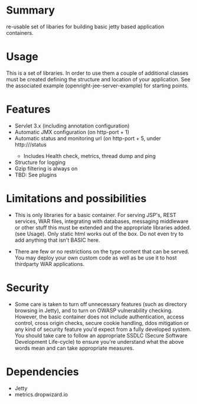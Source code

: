 # Summary

re-usable set of libaries for building basic jetty based application containers.

# Usage
This is a set of libraries.  In order to use them a couple of additional classes must be created defining the structure and location of your application.  See the associated example (openright-jee-server-example) for starting points.

# Features
- Servlet 3.x (including annotation configuration)
- Automatic JMX configuration (on http-port + 1)
- Automatic status and monitoring url (on http-port + 5, under http://<host>/status
  - Includes Health check, metrics, thread dump and ping 
- Structure for logging
- Gzip filtering is always on
- TBD:  See plugins

# Limitations and possibilities
- This is only libraries for a basic container.  For serving JSP's, REST services, WAR files, integrating with databases, messaging middleware or other stuff this must be extended and the appropriate libraries added. (see Usage). Only static html works out of the box.  Do not even try to add anything that isn't BASIC here. 

- There are few or no restrictions on the type content that can be served.  You may deploy your own custom code as well as be use it to host thirdparty WAR applications.

# Security
- Some care is taken to turn off unnecessary features (such as directory browsing in Jetty), and to turn on OWASP vulnerability checking.  However, the basic container does not include authentication, access control, cross origin checks, secure cookie handling, ddos mitigation or any kind of security feature you'd expect from a fully developed system.  You should take care to follow an appropriate SSDLC (Secure Software Development Life-cycle) to ensure you're understand what the above words mean and can take appropriate measures.

# Dependencies
- Jetty
- metrics.dropwizard.io
